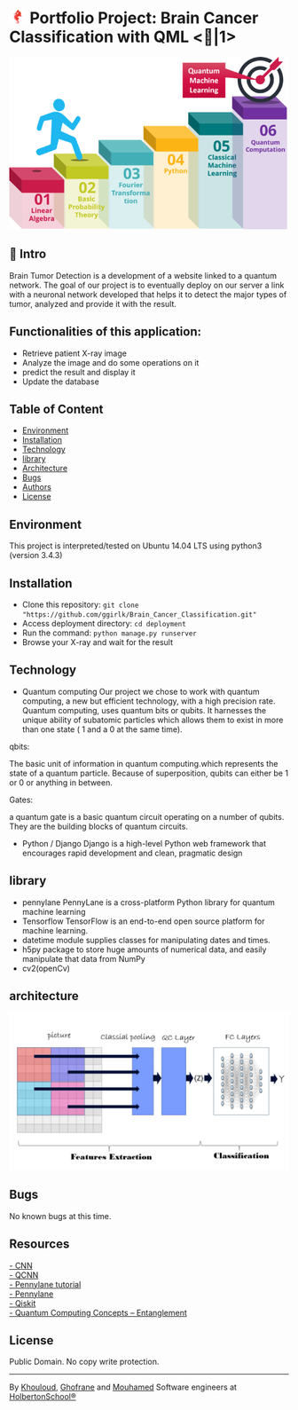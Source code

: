 # ![](https://github.com/ggirlk/holbertonschool-machine_learning/blob/master/holberton-logo.png?raw=true) Portfolio Project: Brain Cancer Classification with QML <🧠|1>

![](goal.png)

## 🤖 Intro
Brain Tumor Detection is a development of a website linked to a quantum network. The goal of our project is to eventually deploy on our server a link with a neuronal network developed that helps it to detect the major types of tumor, analyzed and provide it with the result. 

## Functionalities of this application:
* Retrieve patient X-ray image
* Analyze the image and do some operations on it
* predict the result and display it
* Update the database 

## Table of Content
* [Environment](#environment)
* [Installation](#installation)
* [Technology](#Technology)
* [library](#library)
* [Architecture](#architecture)
* [Bugs](#bugs)
* [Authors](#authors)
* [License](#license)

## Environment
This project is interpreted/tested on Ubuntu 14.04 LTS using python3 (version 3.4.3)


## Installation
* Clone this repository: `git clone "https://github.com/ggirlk/Brain_Cancer_Classification.git"`
* Access deployment directory: `cd deployment`
* Run the command: `python manage.py runserver`
* Browse your X-ray  and wait for the result

## Technology

* Quantum computing
Our project we chose to work with quantum computing, a new but efficient technology, with a high precision rate.
Quantum computing, uses quantum bits or qubits. It harnesses the unique ability of subatomic particles which allows them to 
exist in more than one state ( 1 and a 0 at the same time).
<p>qbits:</p>
The basic unit of information in quantum computing.which represents the state of a quantum particle. Because of superposition, qubits can either be 1 or 0 or anything in between.
<p>Gates:</p>
a quantum gate is a basic quantum circuit operating on a number of qubits. They are the building blocks of quantum circuits.

* Python / Django
Django is a high-level Python web framework that encourages rapid development and clean, pragmatic design


## library
- pennylane 
PennyLane is a cross-platform Python library for quantum machine learning
-  Tensorflow
TensorFlow is an end-to-end open source platform for machine learning.
- datetime 
module supplies classes for manipulating dates and times.
- h5py
package  to store huge amounts of numerical data, and easily manipulate that data from NumPy
- cv2(openCv)

## architecture
![plot](Model.jpg)

## Bugs
No known bugs at this time. 

## Resources
[- CNN](https://www.researchgate.net/publication/331540139_A_State-of-the-Art_Survey_on_Deep_Learning_Theory_and_Architectures/figures?lo=1&utm_source=google&utm_medium=organic)
<br>
[- QCNN](https://arxiv.org/pdf/2009.09423.pdf)
<br>
[- Pennylane tutorial](https://pennylane.ai/qml/demos/tutorial_quanvolution.html?fbclid=IwAR3Sw-OvDokiY1bzltvyyLHnnlPvlVTnAiwH3HqjTYpLxnjSbibGBfaSmTA)
<br>
[- Pennylane](https://pennylane.ai/)
<br>
[- Qiskit](https://qiskit.org/)
<br>
[- Quantum Computing Concepts – Entanglement](https://www.youtube.com/watch?v=EjdIMBOWCWo)
<br>


## License
Public Domain. No copy write protection. 

<hr>

By [Khouloud](https://www.linkedin.com/in/khouloud-alkhammassi-3a9078129), [Ghofrane](https://github.com/anaruzz) and [Mouhamed](https://github.com/medcharfi96) Software engineers at [HolbertonSchool®️](https://www.holbertonschool.com)


